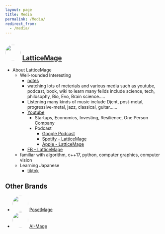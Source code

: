 ```yaml
---
layout: page
title: Media
permalink: /Media/
redirect_from:
  - /media/
---
```


<style>
img {
  border-radius: 50%; /* Creates the circle shape */
  width: 50px; /* Width of the image */
  height: 50px; /* Height of the image, should be the same as width */
  object-fit: cover; /* Ensures the image covers the area and maintains aspect ratio */
}
</style>


## <img src="https://posetmage.com/Images/Icon/LatticeMage_t.png" Height="32" /> [LatticeMage](https://lattice.posetmage.com)
* About LatticeMage
  * Well-rounded Interesting
    * [notes](https://lattice.posetmage.com/notes)
    * watching lots of meterials and various media such as youtube, podcast, book, wiki to learn many feilds include science, tech, philosophy, Bio, Evo, Brain science.....
    * Listening many kinds of music include Djent, post-metal, progressive-metal, jazz, classical, guitar......
    * [Youtube](https://youtube.com/@LatticeMage)
      * Startups, Economics, Investing, Resilience, One Person Company
      * Podcast
        * [Google Podcast](https://podcasts.google.com/feed/aHR0cHM6Ly9hbmNob3IuZm0vcy9kY2Q0MDYwYy9wb2RjYXN0L3Jzcw)
        * [Spotify - LatticeMage](https://podcasters.spotify.com/pod/show/latticemage/)
        * [Apple - LatticeMage](https://podcasts.apple.com/tw/podcast/latticemage/id1693061816)
    * [FB - LatticeMage](https://www.facebook.com/latticemage)
  * familiar with algorithm, c++17, python, computer graphics, computer vision
  * Learning Japanese
    * [tiktok](https://www.tiktok.com/@latticemage)

## Other Brands
* <img src="https://posetmage.com/Images/Icon/PosetMage_t.png" Height="32" /> [PosetMage](https://posetmage.com)
* <img src="https://posetmage.com/Images/AIMage/LOGO.png" Height="32" /> [AI-Mage](https://ai.posetmage.com)